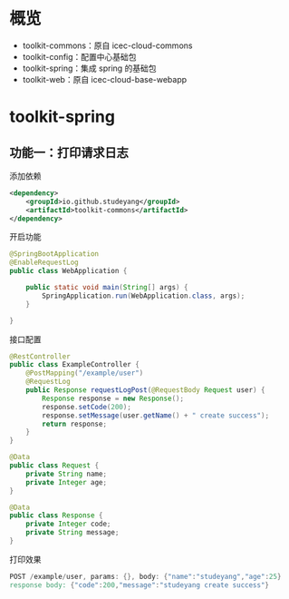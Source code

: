 # 概览

- toolkit-commons：原自 icec-cloud-commons
- toolkit-config：配置中心基础包
- toolkit-spring：集成 spring 的基础包
- toolkit-web：原自 icec-cloud-base-webapp

# toolkit-spring

## 功能一：打印请求日志

添加依赖

```xml
<dependency>
    <groupId>io.github.studeyang</groupId>
    <artifactId>toolkit-commons</artifactId>
</dependency>
```

开启功能

```java
@SpringBootApplication
@EnableRequestLog
public class WebApplication {

    public static void main(String[] args) {
        SpringApplication.run(WebApplication.class, args);
    }

}
```

接口配置

```java
@RestController
public class ExampleController {
    @PostMapping("/example/user")
    @RequestLog
    public Response requestLogPost(@RequestBody Request user) {
        Response response = new Response();
        response.setCode(200);
        response.setMessage(user.getName() + " create success");
        return response;
    }
}
```

```java
@Data
public class Request {
    private String name;
    private Integer age;
}

@Data
public class Response {
    private Integer code;
    private String message;
}
```

打印效果

```verilog
POST /example/user, params: {}, body: {"name":"studeyang","age":25}
response body: {"code":200,"message":"studeyang create success"}
```

